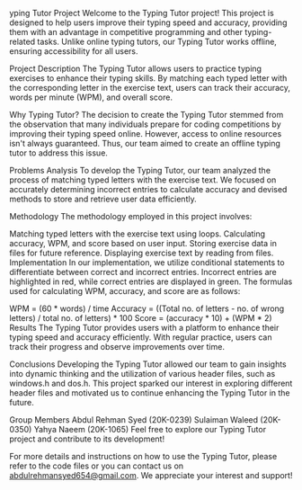 yping Tutor Project
Welcome to the Typing Tutor project! This project is designed to help users improve their typing speed and accuracy, providing them with an advantage in competitive programming and other typing-related tasks. Unlike online typing tutors, our Typing Tutor works offline, ensuring accessibility for all users.

Project Description
The Typing Tutor allows users to practice typing exercises to enhance their typing skills. By matching each typed letter with the corresponding letter in the exercise text, users can track their accuracy, words per minute (WPM), and overall score.

Why Typing Tutor?
The decision to create the Typing Tutor stemmed from the observation that many individuals prepare for coding competitions by improving their typing speed online. However, access to online resources isn't always guaranteed. Thus, our team aimed to create an offline typing tutor to address this issue.

Problems Analysis
To develop the Typing Tutor, our team analyzed the process of matching typed letters with the exercise text. We focused on accurately determining incorrect entries to calculate accuracy and devised methods to store and retrieve user data efficiently.

Methodology
The methodology employed in this project involves:

Matching typed letters with the exercise text using loops.
Calculating accuracy, WPM, and score based on user input.
Storing exercise data in files for future reference.
Displaying exercise text by reading from files.
Implementation
In our implementation, we utilize conditional statements to differentiate between correct and incorrect entries. Incorrect entries are highlighted in red, while correct entries are displayed in green. The formulas used for calculating WPM, accuracy, and score are as follows:

WPM = (60 * words) / time
Accuracy = ((Total no. of letters - no. of wrong letters) / total no. of letters) * 100
Score = (accuracy * 10) + (WPM * 2)
Results
The Typing Tutor provides users with a platform to enhance their typing speed and accuracy efficiently. With regular practice, users can track their progress and observe improvements over time.

Conclusions
Developing the Typing Tutor allowed our team to gain insights into dynamic thinking and the utilization of various header files, such as windows.h and dos.h. This project sparked our interest in exploring different header files and motivated us to continue enhancing the Typing Tutor in the future.

Group Members
Abdul Rehman Syed (20K-0239)
Sulaiman Waleed (20K-0350)
Yahya Naeem (20K-1065)
Feel free to explore our Typing Tutor project and contribute to its development!

For more details and instructions on how to use the Typing Tutor, please refer to the code files or you can contact us on abdulrehmansyed654@gmail.com. We appreciate your interest and support!